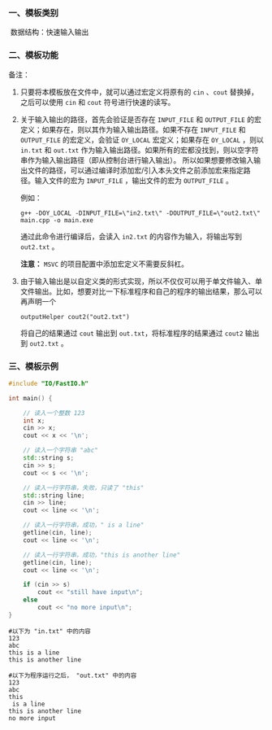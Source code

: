 ### 一、模板类别

​	数据结构：快速输入输出

### 二、模板功能

备注：

1. 只要将本模板放在文件中，就可以通过宏定义将原有的 `cin` 、`cout` 替换掉，之后可以使用 `cin` 和 `cout` 符号进行快速的读写。

2. 关于输入输出的路径，首先会验证是否存在 `INPUT_FILE` 和 `OUTPUT_FILE` 的宏定义；如果存在，则以其作为输入输出路径。如果不存在 `INPUT_FILE` 和 `OUTPUT_FILE` 的宏定义，会验证 `OY_LOCAL` 宏定义；如果存在 `OY_LOCAL` ，则以 `in.txt` 和 `out.txt` 作为输入输出路径。如果所有的宏都没找到，则以空字符串作为输入输出路径（即从控制台进行输入输出）。
    所以如果想要修改输入输出文件的路径，可以通过编译时添加宏/引入本头文件之前添加宏来指定路径。输入文件的宏为 `INPUT_FILE` ，输出文件的宏为 `OUTPUT_FILE` 。

   例如：

   ``````
   g++ -DOY_LOCAL -DINPUT_FILE=\"in2.txt\" -DOUTPUT_FILE=\"out2.txt\" main.cpp -o main.exe
   ``````

   通过此命令进行编译后，会读入 `in2.txt` 的内容作为输入，将输出写到 `out2.txt` 。

   **注意：** `MSVC` 的项目配置中添加宏定义不需要反斜杠。

3. 由于输入输出是以自定义类的形式实现，所以不仅仅可以用于单文件输入、单文件输出。比如，想要对比一下标准程序和自己的程序的输出结果，那么可以再声明一个

   ```
   outputHelper cout2("out2.txt")
   ```

   将自己的结果通过 `cout​` 输出到 `out.txt`，将标准程序的结果通过 `cout2` 输出到 `out2.txt` 。

### 三、模板示例

```c++
#include "IO/FastIO.h"

int main() {

    // 读入一个整数 123
    int x;
    cin >> x;
    cout << x << '\n';

    // 读入一个字符串 "abc"
    std::string s;
    cin >> s;
    cout << s << '\n';

    // 读入一行字符串，失败，只读了 "this"
    std::string line;
    cin >> line;
    cout << line << '\n';

    // 读入一行字符串，成功，" is a line"
    getline(cin, line);
    cout << line << '\n';

    // 读入一行字符串，成功，"this is another line"
    getline(cin, line);
    cout << line << '\n';

    if (cin >> s)
        cout << "still have input\n";
    else
        cout << "no more input\n";
}
```

```
#以下为 "in.txt" 中的内容
123
abc
this is a line
this is another line
```

```
#以下为程序运行之后， "out.txt" 中的内容
123
abc
this
 is a line
this is another line
no more input

```
